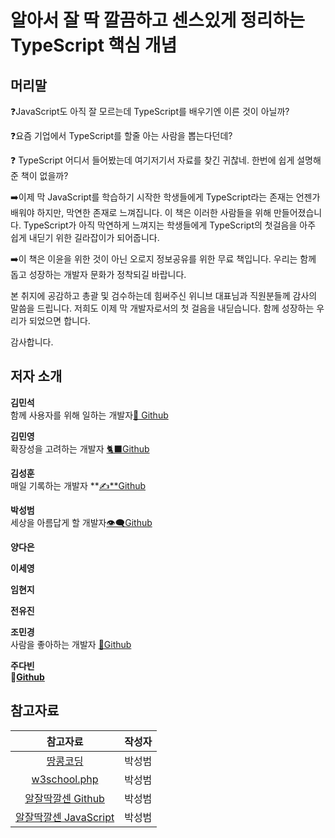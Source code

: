 # 알아서 잘 딱 깔끔하고 센스있게 정리하는 TypeScript 핵심 개념

## 머리말 

❓JavaScript도 아직 잘 모르는데 TypeScript를 배우기엔 이른 것이 아닐까?

❓요즘 기업에서 TypeScript를 할줄 아는 사람을 뽑는다던데? 

❓ TypeScript 어디서 들어봤는데 여기저기서 자료를 찾긴 귀찮네. 한번에 쉽게 설명해준 책이 없을까?

➡️이제 막 JavaScript를 학습하기 시작한 학생들에게 TypeScript라는 존재는 언젠가 배워야 하지만, 막연한 존재로 느껴집니다. 이 책은 이러한 사람들을 위해 만들어졌습니다. TypeScript가 아직 막연하게 느껴지는 학생들에게 TypeScript의 첫걸음을 아주 쉽게 내딛기 위한 길라잡이가 되어줍니다. 

➡️이 책은 이윤을 위한 것이 아닌 오로지 정보공유를 위한 무료 책입니다. 우리는 함께 돕고 성장하는 개발자 문화가 정착되길 바랍니다.

본 취지에 공감하고 총괄 및 검수하는데 힘써주신 위니브 대표님과 직원분들께 감사의 말씀을 드립니다. 저희도 이제 막 개발자로서의 첫 걸음을 내딛습니다. 함께 성장하는 우리가 되었으면 합니다.

감사합니다.

## 저자 소개 

**김민석** <br>
함께 사용자를 위해 일하는 개발자[🍓 Github](https://github.com/alstjr5949/)

**김민영** <br>
확장성을 고려하는 개발자 [🐈‍⬛Github](https://github.com/BradleyyKim)

**김성훈** <br>
매일 기록하는 개발자 **[✍️**Github](https://github.com/tada-js)

**박성범** <br>
세상을 아름답게 할 개발자[👁️‍🗨️Github](https://github.com/WannabeCM)

**양다은** <br>

**이세영** <br>

**임현지** <br>

**전유진** <br>

**조민경** <br>
사람을 좋아하는 개발자 [🖤Github](https://github.com/minkyeongJ)

**주다빈** <br>
👾**[Github](https://github.com/joodb)**


## 참고자료
|참고자료|작성자|
|:---:|:---:|
|[땅콩코딩](https://www.youtube.com/c/땅콩코딩)|박성범|
|[w3school.php](https://www.w3schools.com/typescript/typescript_getstarted.php)|박성범|
|[알잘딱깔센 Github](https://paullabworkspace.notion.site/GitHub-435ec8074bcf4353afb947f601a030dfd)|박성범|
|[알잘딱깔센 JavaScript](https://paullabworkspace.notion.site/GitHub-435ec8074bcf4353afb947f601a030dfd)|박성범|

